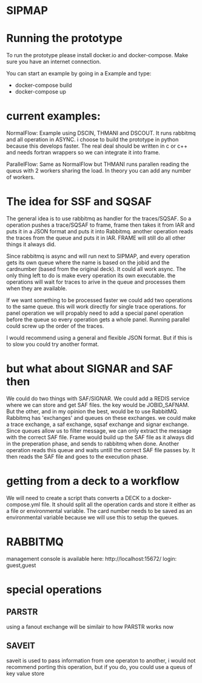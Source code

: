 # SIPMAP

# Running the prototype
To run the prototype please install docker.io and docker-compose. 
Make sure you have an internet connection. 

You can start an example by going in a Example and type:
 - docker-compose build
 - docker-compose up

# current examples:
NormalFlow: Example using DSCIN, THMANI and DSCOUT. It runs rabbitmq and all operation in ASYNC. i choose to build the prototype in python because this develops faster. The real deal should be written in c or c++ and needs fortran wrappers so we can integrate it into frame. 

ParallelFlow: Same as NormalFlow but THMANI runs parallen reading the queus with 2 workers sharing the load. In theory you can add any number of workers.

# The idea for SSF and SQSAF
The general idea is to use rabbitmq as handler for the traces/SQSAF. So a operation pushes a trace/SQSAF to frame, frame then takes it from IAR and puts it in a JSON format and puts it into Rabbitmq. another operation reads the traces from the queue and puts it in IAR. FRAME will still do all other things it always did. 

Since rabbitmq is async and will run next to SIPMAP, and every operation gets its own queue where the name is based on the jobid and the cardnumber (based from the original deck). It could all work async. The only thing left to do is make every operation its own executable. the operations will wait for traces to arive in the queue and processes them when they are available. 

If we want something to be processed faster we could add two operations to the same queue. this will work directly for single trace operations. for panel operation we will propably need to add a special panel operation before the queue so every operation gets a whole panel. Running parallel could screw up the order of the traces. 

I would recommend using a general and flexible JSON format. But if this is to slow you could try another format. 

# but what about SIGNAR and SAF then
We could do two things with SAF/SIGNAR. We could add a REDIS service where we can store and get SAF files. the key would be JOBID_SAFNAM. But the other, and in my opinion the best, would be to use RabbitMQ. Rabbitmq has 'exchanges' and queues on these exchanges. we could make a trace exchange, a saf exchange, sqsaf exchange and signar exchange. Since queues allow us to filter message, we can only extract the message with the correct SAF file. Frame would build up the SAF file as it always did in the preperation phase, and sends to rabbitmq when done. Another operation reads this queue and waits untill the correct SAF file passes by. It then reads the SAF file and goes to the execution phase. 

# getting from a deck to a workflow
We will need to create a script thats converts a DECK to a docker-compose.yml file. It should split all the operation cards and store it either as a file or environmental variable. The card number needs to be saved as an environmental variable because we will use this to setup the queues.

# RABBITMQ
management console is available here: http://localhost:15672/
login: guest,guest

# special operations
## PARSTR
using a fanout exchange will be similair to how PARSTR works now

## SAVEIT
saveit is used to pass information from one operaton to another, i would not recommend porting this operation, but if you do, you could use a queus of key value store 

